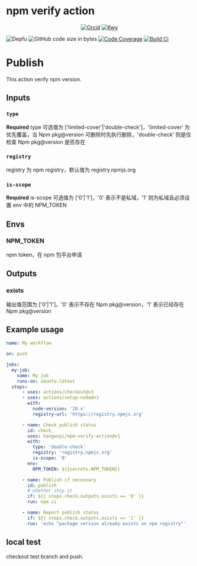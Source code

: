 # npm verify action

<p align="center">
  <a href="https://orcid.org/0009-0009-0993-7629"><img src="https://img.shields.io/badge/iD-0009--0009--0993--7629-f5f5f5" alt="Orcid"></a>
  <a href="https://ko-fi.com/kwy"><img src="https://badgen.net/badge/icon/kofi?icon=kofi&label=kwy&color=F16061" alt="Kwy"></a>

</p>

<p align="center">

![Depfu](https://img.shields.io/depfu/kangwuyi/npm-verify-action) ![GitHub code size in bytes](https://img.shields.io/github/languages/code-size/kangwuyi/npm-verify-action) [![Code Coverage](https://img.shields.io/codecov/c/github/kangwuyi/npm-verify-action)](https://codecov.io/github/kangwuyi/npm-verify-action) [![Build Ci](https://github.com/kangwuyi/npm-verify-action/actions/workflows/test.yml/badge.svg)](https://github.com/kangwuyi/kangwuyi/npm-verify-action)

</p>

# Publish

This action verify npm version.

## Inputs

### `type`

**Required** type 可选值为 ['limited-cover'|'double-check']，'limited-cover' 为优先覆盖，当 Npm pkg@version 可删除时先执行删除，'double-check' 则是仅检查 Npm pkg@version 是否存在

### `registry`

registry 为 npm registry，默认值为 registry.npmjs.org

### `is-scope`

**Required** is-scope 可选值为 ['0'|'1']，'0' 表示不是私域，'1' 则为私域且必须设置 env 中的 NPM_TOKEN

## Envs

### NPM_TOKEN

npm token，在 npm 包平台申请

## Outputs

### exists

输出值范围为 ['0'|'1']，'0' 表示不存在 Npm pkg@version，'1' 表示已经存在 Npm pkg@version

## Example usage

```yaml
name: My workflow

on: push

jobs:
  my-job:
    name: My job
    runs-on: ubuntu-latest
  steps:
      - uses: actions/checkout@v3
      - uses: actions/setup-node@v3
        with:
          node-version: '20.x'
          registry-url: 'https://registry.npmjs.org'

      - name: Check publish status
        id: check
        uses: kangwuyi/npm-verify-action@v1
        with:
          type: 'double-check'
          registry: 'registry.npmjs.org'
          is-scope: '0'
        env:
          NPM_TOKEN: ${{secrets.NPM_TOKEN}}

      - name: Publish if necessary
        id: publish
        # whether ship it
        if: ${{ steps.check.outputs.exists == '0' }}
        run: npm ci

      - name: Report publish status
        if: ${{ steps.check.outputs.exists == '1' }}
        run: 'echo "package version already exists on npm registry"'

```

## local test
checkout test branch and push.
